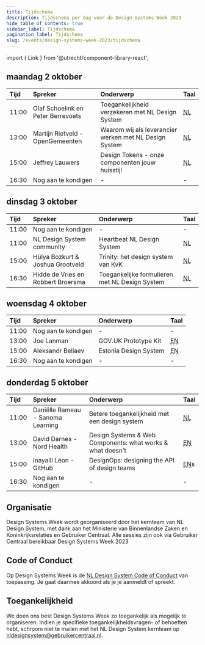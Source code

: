 ```yaml
---
title: Tijdschema
description: Tijdschema per dag voor de Design Systems Week 2023
hide_table_of_contents: true
sidebar_label: Tijdschema
pagination_label: Tijdschema
slug: /events/design-systems-week-2023/tijdschema
---
```


import { Link } from '@utrecht/component-library-react';

## maandag 2 oktober

| Tijd  | Spreker                            | Onderwerp                                                                                                                                                                  | Taal |
| :---- | :--------------------------------- | :------------------------------------------------------------------------------------------------------------------------------------------------------------------------- | ---- |
| 11:00 | Olaf Schoelink en Peter Berrevoets | <Link href="https://www.gebruikercentraal.nl/agenda/toegankelijkheid-verzekeren-met-nl-design-system/">Toegankelijkheid verzekeren met NL Design System</Link>             | <abbr title="Nederlands">NL</abbr>   |
| 13:00 | Martijn Rietveld - OpenGemeenten   | <Link href="https://www.gebruikercentraal.nl/agenda/waarom-wij-als-leverancier-werken-met-nl-design-system/">Waarom wij als leverancier werken met NL Design System</Link> | <abbr title="Nederlands">NL</abbr>   |
| 15:00 | Jeffrey Lauwers                    | <Link href="https://www.gebruikercentraal.nl/agenda/onze-componenten-jouw-huisstijl-over-design-tokens/">Design Tokens - onze componenten jouw huisstijl</Link>            | <abbr title="Nederlands">NL</abbr>   |
| 16:30 | Nog aan te kondigen                | -                                                                                                                                                                          | -    |

## dinsdag 3 oktober

| Tijd  | Spreker                            | Onderwerp                                                                                                                                                  | Taal |
| :---- | :--------------------------------- | :--------------------------------------------------------------------------------------------------------------------------------------------------------- | ---- |
| 11:00 | Nog aan te kondigen                | -                                                                                                                                                          | -    |
| 11:00 | NL Design System community         | <Link href="https://www.gebruikercentraal.nl/agenda/update-heartbeat-van-het-nl-design-system-3/">Heartbeat NL Design System</Link>                        | <abbr title="Nederlands">NL</abbr>   |
| 15:00 | Hülya Bozkurt & Joshua Grootveld   | <Link href="https://www.gebruikercentraal.nl/agenda/trinity-het-design-system-van-de-kvk/">Trinity: het design system van KvK</Link>                       | <abbr title="Nederlands">NL</abbr>   |
| 16:30 | Hidde de Vries en Robbert Broersma | <Link href="https://www.gebruikercentraal.nl/agenda/toegankelijke-formulieren-met-nl-design-system/">Toegankelijke formulieren met NL Design System</Link> | <abbr title="Nederlands">NL</abbr>   |

## woensdag 4 oktober

| Tijd  | Spreker             | Onderwerp                                                                                                  | Taal |
| :---- | :------------------ | :--------------------------------------------------------------------------------------------------------- | ---- |
| 11:00 | Nog aan te kondigen | -                                                                                                          | -    |
| 13:00 | Joe Lanman          | <Link href="https://www.gebruikercentraal.nl/agenda/the-gov-uk-prototype-kit/">GOV.UK Prototype Kit</Link> | <abbr title="English">EN</abbr>   |
| 15:00 | Aleksandr Beliaev  | Estonia Design System | <abbr title="English">EN</abbr> |
| 16:30 | Nog aan te kondigen | -                                                                                                          | -    |

## donderdag 5 oktober

| Tijd  | Spreker                           | Onderwerp                                                                                                                                                                    | Taal |
| :---- | :-------------------------------- | :--------------------------------------------------------------------------------------------------------------------------------------------------------------------------- | ---- |
| 11:00 | Daniëlle Rameau - Sanoma Learning | <Link href="https://www.gebruikercentraal.nl/agenda/betere-toegankelijkheid-met-een-design-system/">Betere toegankelijkheid met een design system</Link>                     | <abbr title="Nederlands">NL</abbr>   |
| 13:00 | David Darnes - Nord Health        | <Link href="https://www.gebruikercentraal.nl/agenda/design-systems-web-components-what-works-what-doesnt/">Design Systems & Web Components: what works & what doesn’t</Link> | <abbr title="English">EN</abbr>   |
| 15:00 | Inayaili Léon - GitHub            | <Link href="https://www.gebruikercentraal.nl/agenda/designops-designing-the-api-of-design-teams/">DesignOps: designing the API of design teams</Link>                        | <abbr title="English">EN</abbr>s   |
| 16:30 | Nog aan te kondigen               | -                                                                                                                                                                            | -    |

## Organisatie

Design Systems Week wordt georganiseerd door het kernteam van NL Design System, met dank aan het Ministerie van Binnenlandse Zaken en Koninkrijksrelaties en <Link href="https://www.gebruikercentraal.nl">Gebruiker Centraal</Link>. Alle sessies zijn ook via Gebruiker Centraal bereikbaar <Link href="https://www.gebruikercentraal.nl/design-systems-week/">Design Systems Week 2023</Link>

## Code of Conduct

Op Design Systems Week is de [NL Design System Code of Conduct](https://github.com/nl-design-system/.github/blob/main/CODE_OF_CONDUCT.nl.md) van toepassing. Je gaat daarmee akkoord als je je aanmeldt of spreekt.

## Toegankelijkheid

We doen ons best Design Systems Week zo toegankelijk als mogelijk te organiseren. Indien je specifieke toegankelijkheidsvragen- of behoeften hebt, schroom niet te mailen met het NL Design System kernteam op [nldesignsystem@gebruikercentraal.nl](mailto:nldesignsystem@gebruikercentraal.nl).
